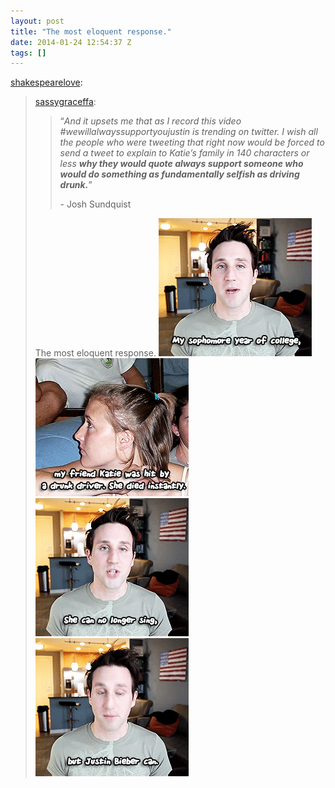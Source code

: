 ```yaml
---
layout: post
title: "The most eloquent response."
date: 2014-01-24 12:54:37 Z
tags: []
---
```

[shakespearelove](http://shakespearelove.tumblr.com/post/74370387300/sassygraceffa-and-it-upsets-me-that-as-i):

> [sassygraceffa](http://sassygraceffa.tumblr.com/post/74340257476/and-it-upsets-me-that-as-i-record-this-video):
> 
> > “_And it upsets me that as I record this video #wewillalwayssupportyoujustin is trending on twitter. I wish all the people who were tweeting that right now would be forced to send a tweet to explain to Katie’s family in 140 characters or less **why they would quote always support someone who would do something as fundamentally selfish as driving drunk.**_”
> > 
> > \- Josh Sundquist
> 
> The most eloquent response.
![](/media/2014/01/74378611398_0.gif)
![](/media/2014/01/74378611398_1.gif)
![](/media/2014/01/74378611398_2.gif)
![](/media/2014/01/74378611398_3.gif)
